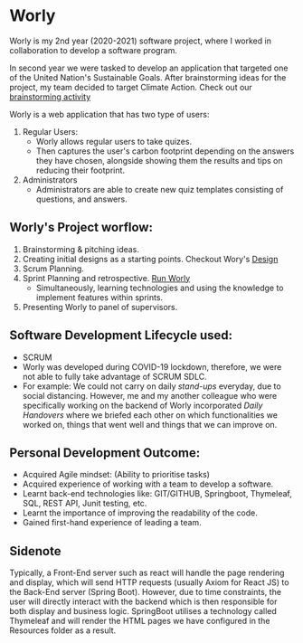 # Worly
Worly is my 2nd year (2020-2021) software project, where I worked in collaboration to develop a software program. 

In second year we were tasked to develop an application that targeted one of the United Nation's Sustainable Goals. After brainstorming ideas for the project, my team decided to target Climate Action.
Check out our [brainstorming activity](https://www.mindmeister.com/app/map/2879832123?t=70Axe9tA3h)

Worly is a web application that has two type of users:
1. Regular Users:
    - Worly allows regular users to take quizes. 
    - Then captures the user's carbon footprint depending on the answers they have chosen, alongside showing them the results and tips on reducing their footprint.
2. Administrators
    - Administrators are able to create new quiz templates consisting of questions, and answers.

## Worly's Project worflow:
1. Brainstorming & pitching ideas.
2. Creating initial designs as a starting points. Checkout Wory's [Design](/Design/)
3. Scrum Planning.
4. Sprint Planning and retrospective. [Run Worly](/Worly)
    - Simultaneously, learning technologies and using the knowledge to implement features within sprints. 
5. Presenting Worly to panel of supervisors.

## Software Development Lifecycle used:  
- SCRUM 
- Worly was developed during COVID-19 lockdown, therefore, we were not able to fully take advantage of SCRUM SDLC. 
- For example: We could not carry on daily _stand-ups_ everyday, due to social  distancing. However, me and my another colleague who were specifically working on the backend of Worly incorporated _Daily Handovers_ where we briefed each other on which functionalities we worked on, things that went well and things that we can improve on.


## Personal Development Outcome:
- Acquired Agile mindset: (Ability to prioritise tasks)
- Acquired experience of working with a team to develop a software. 
- Learnt back-end technologies like: GIT/GITHUB, Springboot, Thymeleaf, SQL, REST API, Junit testing, etc.
- Learnt the importance of improving the readability of the code. 
- Gained first-hand experience of leading a team.

## Sidenote 
<p> Typically, a Front-End server such as react will handle the page rendering and display, which will send HTTP requests (usually Axiom for React JS) to the Back-End server (Spring Boot). However, due to time constraints, the user will directly interact with the backend which is then responsible for both display and business logic. SpringBoot utilises a technology called Thymeleaf and will render the HTML pages we have configured in the Resources folder as a result. </p>
